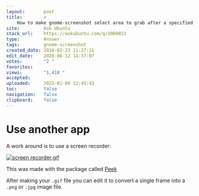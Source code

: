 ```yaml
---
layout:       post
title:        >
    How to make gnome-screenshot select area to grab after a specified delay
site:         Ask Ubuntu
stack_url:    https://askubuntu.com/q/1009013
type:         Answer
tags:         gnome-screenshot
created_date: 2018-02-23 11:27:31
edit_date:    2020-06-12 14:37:07
votes:        "2 "
favorites:    
views:        "1,418 "
accepted:     
uploaded:     2022-01-09 12:45:43
toc:          false
navigation:   false
clipboard:    false
---
```


# Use another app

A work around is to use a screen recorder:

[![screen recorder.gif][1]][1]

This was made with the package called [Peek][2]

After making your `.gif` file you can edit it to convert a single frame into a `.png` or `.jpg` image file.

  [1]: https://i.stack.imgur.com/6qZxG.gif
  [2]: https://www.omgubuntu.co.uk/2016/08/peek-desktop-gif-screen-recorder-linux
